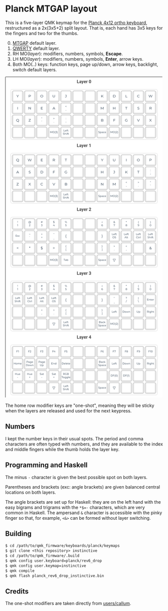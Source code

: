 # Planck MTGAP layout

This is a five-layer QMK keymap for the
[Planck 4x12 ortho keyboard](https://www.google.com/search?q=planck%20keyboard),
restructured as a 2x(3x5+2) split layout.
That is, each hand has 3x5 keys for the fingers and two for the thumbs.

0. [MTGAP](https://mathematicalmulticore.wordpress.com/the-keyboard-layout-project/) default layer.
0. [QWERTY](https://en.wikipedia.org/wiki/QWERTY) default layer.
0. RH MO(*layer*): modifiers, numbers, symbols, **Escape**.
0. LH MO(*layer*): modifiers, numbers, symbols, **Enter**, arrow keys.
0. Both MO(..) keys: function keys, page up/down, arrow keys, backlight, switch default layers.

![Rendering of keymap layers](https://github.com/instinctive/qmk-planck/blob/main/doc/instinctive.png?raw=true)

The home row modifier keys are "one-shot", meaning they will be sticky
when the layers are released and used for the next keypress.

## Numbers

I kept the number keys in their usual spots.
The period and comma characters are often typed with numbers, and they are
available to the index and middle fingers while the thumb holds the layer key.

## Programming and Haskell

The minus `-` character is given the best possible spot on both layers.

Parentheses and brackets (exc: angle brackets) are given balanced central locations on both layers.

The angle brackets are set up for Haskell: they are on the left hand with the
easy bigrams and trigrams with the `*$=-` characters, which are very common in
Haskell. The ampersand `&` character is accessible with the pinky finger so
that, for example, `<&>` can be formed without layer switching.

## Building

    $ cd /path/to/qmk_firmware/keyboards/planck/keymaps
    $ git clone <this repository> instinctive
    $ cd /path/to/qmk_firmware/.build
    $ qmk config user.keyboard=planck/rev6_drop
    $ qmk config user.keymap=instinctive
    $ qmk compile
    $ qmk flash planck_rev6_drop_instinctive.bin

## Credits

The one-shot modifiers are taken directly from [users/callum](
https://github.com/qmk/qmk_firmware/tree/999008f0eb8204f2d6d99113ae45aad2337dcf28/users/callum).
